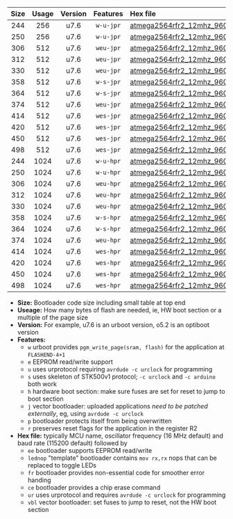 |Size|Usage|Version|Features|Hex file|
|:-:|:-:|:-:|:-:|:--|
|244|256|u7.6|`w-u-jpr`|[atmega2564rfr2_12mhz_9600bps_ur_vbl.hex](https://raw.githubusercontent.com/stefanrueger/urboot/main/atmega2564rfr2_12mhz_9600bps_ur_vbl.hex)|
|250|256|u7.6|`w-u-jpr`|[atmega2564rfr2_12mhz_9600bps_lednop_ur_vbl.hex](https://raw.githubusercontent.com/stefanrueger/urboot/main/atmega2564rfr2_12mhz_9600bps_lednop_ur_vbl.hex)|
|306|512|u7.6|`weu-jpr`|[atmega2564rfr2_12mhz_9600bps_ee_ur_vbl.hex](https://raw.githubusercontent.com/stefanrueger/urboot/main/atmega2564rfr2_12mhz_9600bps_ee_ur_vbl.hex)|
|312|512|u7.6|`weu-jpr`|[atmega2564rfr2_12mhz_9600bps_ee_lednop_ur_vbl.hex](https://raw.githubusercontent.com/stefanrueger/urboot/main/atmega2564rfr2_12mhz_9600bps_ee_lednop_ur_vbl.hex)|
|330|512|u7.6|`weu-jpr`|[atmega2564rfr2_12mhz_9600bps_ee_lednop_fr_ur_vbl.hex](https://raw.githubusercontent.com/stefanrueger/urboot/main/atmega2564rfr2_12mhz_9600bps_ee_lednop_fr_ur_vbl.hex)|
|358|512|u7.6|`w-s-jpr`|[atmega2564rfr2_12mhz_9600bps_vbl.hex](https://raw.githubusercontent.com/stefanrueger/urboot/main/atmega2564rfr2_12mhz_9600bps_vbl.hex)|
|364|512|u7.6|`w-s-jpr`|[atmega2564rfr2_12mhz_9600bps_lednop_vbl.hex](https://raw.githubusercontent.com/stefanrueger/urboot/main/atmega2564rfr2_12mhz_9600bps_lednop_vbl.hex)|
|374|512|u7.6|`weu-jpr`|[atmega2564rfr2_12mhz_9600bps_ee_lednop_fr_ce_ur_vbl.hex](https://raw.githubusercontent.com/stefanrueger/urboot/main/atmega2564rfr2_12mhz_9600bps_ee_lednop_fr_ce_ur_vbl.hex)|
|414|512|u7.6|`wes-jpr`|[atmega2564rfr2_12mhz_9600bps_ee_vbl.hex](https://raw.githubusercontent.com/stefanrueger/urboot/main/atmega2564rfr2_12mhz_9600bps_ee_vbl.hex)|
|420|512|u7.6|`wes-jpr`|[atmega2564rfr2_12mhz_9600bps_ee_lednop_vbl.hex](https://raw.githubusercontent.com/stefanrueger/urboot/main/atmega2564rfr2_12mhz_9600bps_ee_lednop_vbl.hex)|
|450|512|u7.6|`wes-jpr`|[atmega2564rfr2_12mhz_9600bps_ee_lednop_fr_vbl.hex](https://raw.githubusercontent.com/stefanrueger/urboot/main/atmega2564rfr2_12mhz_9600bps_ee_lednop_fr_vbl.hex)|
|498|512|u7.6|`wes-jpr`|[atmega2564rfr2_12mhz_9600bps_ee_lednop_fr_ce_vbl.hex](https://raw.githubusercontent.com/stefanrueger/urboot/main/atmega2564rfr2_12mhz_9600bps_ee_lednop_fr_ce_vbl.hex)|
|244|1024|u7.6|`w-u-hpr`|[atmega2564rfr2_12mhz_9600bps_ur.hex](https://raw.githubusercontent.com/stefanrueger/urboot/main/atmega2564rfr2_12mhz_9600bps_ur.hex)|
|250|1024|u7.6|`w-u-hpr`|[atmega2564rfr2_12mhz_9600bps_lednop_ur.hex](https://raw.githubusercontent.com/stefanrueger/urboot/main/atmega2564rfr2_12mhz_9600bps_lednop_ur.hex)|
|306|1024|u7.6|`weu-hpr`|[atmega2564rfr2_12mhz_9600bps_ee_ur.hex](https://raw.githubusercontent.com/stefanrueger/urboot/main/atmega2564rfr2_12mhz_9600bps_ee_ur.hex)|
|312|1024|u7.6|`weu-hpr`|[atmega2564rfr2_12mhz_9600bps_ee_lednop_ur.hex](https://raw.githubusercontent.com/stefanrueger/urboot/main/atmega2564rfr2_12mhz_9600bps_ee_lednop_ur.hex)|
|330|1024|u7.6|`weu-hpr`|[atmega2564rfr2_12mhz_9600bps_ee_lednop_fr_ur.hex](https://raw.githubusercontent.com/stefanrueger/urboot/main/atmega2564rfr2_12mhz_9600bps_ee_lednop_fr_ur.hex)|
|358|1024|u7.6|`w-s-hpr`|[atmega2564rfr2_12mhz_9600bps.hex](https://raw.githubusercontent.com/stefanrueger/urboot/main/atmega2564rfr2_12mhz_9600bps.hex)|
|364|1024|u7.6|`w-s-hpr`|[atmega2564rfr2_12mhz_9600bps_lednop.hex](https://raw.githubusercontent.com/stefanrueger/urboot/main/atmega2564rfr2_12mhz_9600bps_lednop.hex)|
|374|1024|u7.6|`weu-hpr`|[atmega2564rfr2_12mhz_9600bps_ee_lednop_fr_ce_ur.hex](https://raw.githubusercontent.com/stefanrueger/urboot/main/atmega2564rfr2_12mhz_9600bps_ee_lednop_fr_ce_ur.hex)|
|414|1024|u7.6|`wes-hpr`|[atmega2564rfr2_12mhz_9600bps_ee.hex](https://raw.githubusercontent.com/stefanrueger/urboot/main/atmega2564rfr2_12mhz_9600bps_ee.hex)|
|420|1024|u7.6|`wes-hpr`|[atmega2564rfr2_12mhz_9600bps_ee_lednop.hex](https://raw.githubusercontent.com/stefanrueger/urboot/main/atmega2564rfr2_12mhz_9600bps_ee_lednop.hex)|
|450|1024|u7.6|`wes-hpr`|[atmega2564rfr2_12mhz_9600bps_ee_lednop_fr.hex](https://raw.githubusercontent.com/stefanrueger/urboot/main/atmega2564rfr2_12mhz_9600bps_ee_lednop_fr.hex)|
|498|1024|u7.6|`wes-hpr`|[atmega2564rfr2_12mhz_9600bps_ee_lednop_fr_ce.hex](https://raw.githubusercontent.com/stefanrueger/urboot/main/atmega2564rfr2_12mhz_9600bps_ee_lednop_fr_ce.hex)|

- **Size:** Bootloader code size including small table at top end
- **Useage:** How many bytes of flash are needed, ie, HW boot section or a multiple of the page size
- **Version:** For example, u7.6 is an urboot version, o5.2 is an optiboot version
- **Features:**
  + `w` urboot provides `pgm_write_page(sram, flash)` for the application at `FLASHEND-4+1`
  + `e` EEPROM read/write support
  + `u` uses urprotocol requiring `avrdude -c urclock` for programming
  + `s` uses skeleton of STK500v1 protocol; `-c urclock` and `-c arduino` both work
  + `h` hardware boot section: make sure fuses are set for reset to jump to boot section
  + `j` vector bootloader: uploaded applications *need to be patched externally*, eg, using `avrdude -c urclock`
  + `p` bootloader protects itself from being overwritten
  + `r` preserves reset flags for the application in the register R2
- **Hex file:** typically MCU name, oscillator frequency (16 MHz default) and baud rate (115200 default) followed by
  + `ee` bootloader supports EEPROM read/write
  + `lednop` "template" bootloader contains `mov rx,rx` nops that can be replaced to toggle LEDs
  + `fr` bootloader provides non-essential code for smoother error handing
  + `ce` bootloader provides a chip erase command
  + `ur` uses urprotocol and requires `avrdude -c urclock` for programming
  + `vbl` vector bootloader: set fuses to jump to reset, not the HW boot section

